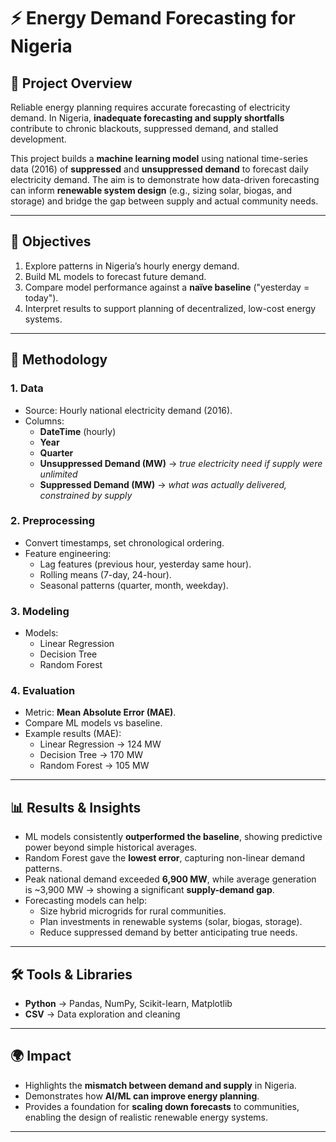 # ⚡ Energy Demand Forecasting for Nigeria  

## 📖 Project Overview  
Reliable energy planning requires accurate forecasting of electricity demand. In Nigeria, **inadequate forecasting and supply shortfalls** contribute to chronic blackouts, suppressed demand, and stalled development.  

This project builds a **machine learning model** using national time-series data (2016) of **suppressed** and **unsuppressed demand** to forecast daily electricity demand. The aim is to demonstrate how data-driven forecasting can inform **renewable system design** (e.g., sizing solar, biogas, and storage) and bridge the gap between supply and actual community needs.  

---

## 🎯 Objectives  
1. Explore patterns in Nigeria’s hourly energy demand.  
2. Build ML models to forecast future demand.  
3. Compare model performance against a **naïve baseline** ("yesterday = today").  
4. Interpret results to support planning of decentralized, low-cost energy systems.  

---

## 🔬 Methodology  

### 1. Data  
- Source: Hourly national electricity demand (2016).  
- Columns:  
  - **DateTime** (hourly)  
  - **Year**  
  - **Quarter**  
  - **Unsuppressed Demand (MW)** → *true electricity need if supply were unlimited*  
  - **Suppressed Demand (MW)** → *what was actually delivered, constrained by supply*  

### 2. Preprocessing  
- Convert timestamps, set chronological ordering.  
- Feature engineering:  
  - Lag features (previous hour, yesterday same hour).  
  - Rolling means (7-day, 24-hour).  
  - Seasonal patterns (quarter, month, weekday).  

### 3. Modeling  
- Models:  
  - Linear Regression  
  - Decision Tree  
  - Random Forest  


### 4. Evaluation  
- Metric: **Mean Absolute Error (MAE)**.  
- Compare ML models vs baseline.  
- Example results (MAE):  
  - Linear Regression → 124 MW  
  - Decision Tree → 170 MW  
  - Random Forest → 105 MW  

---

## 📊 Results & Insights  
- ML models consistently **outperformed the baseline**, showing predictive power beyond simple historical averages.  
- Random Forest gave the **lowest error**, capturing non-linear demand patterns.  
- Peak national demand exceeded **6,900 MW**, while average generation is ~3,900 MW → showing a significant **supply-demand gap**.  
- Forecasting models can help:  
  - Size hybrid microgrids for rural communities.  
  - Plan investments in renewable systems (solar, biogas, storage).  
  - Reduce suppressed demand by better anticipating true needs.  

---

## 🛠 Tools & Libraries  
- **Python** → Pandas, NumPy, Scikit-learn, Matplotlib  
- **CSV** → Data exploration and cleaning  

---

## 🌍 Impact  
- Highlights the **mismatch between demand and supply** in Nigeria.  
- Demonstrates how **AI/ML can improve energy planning**.  
- Provides a foundation for **scaling down forecasts** to communities, enabling the design of realistic renewable energy systems.  

---

